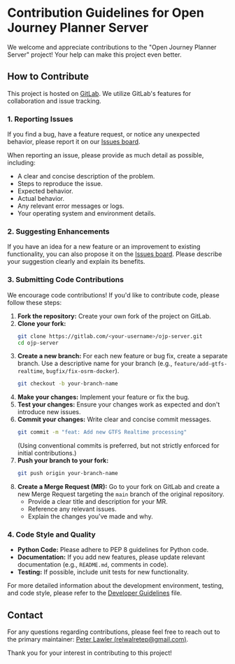 # Contribution Guidelines for Open Journey Planner Server

We welcome and appreciate contributions to the "Open Journey Planner Server" project! Your help can make this
project even better.

## How to Contribute

This project is hosted on [GitLab](https://gitlab.com/opentasmania/ojp-server). We utilize GitLab's features for
collaboration and issue tracking.

### 1. Reporting Issues

If you find a bug, have a feature request, or notice any unexpected behavior, please report it on
our [Issues board](https://gitlab.com/opentasmania/ojp-server/issues).

When reporting an issue, please provide as much detail as possible, including:

* A clear and concise description of the problem.
* Steps to reproduce the issue.
* Expected behavior.
* Actual behavior.
* Any relevant error messages or logs.
* Your operating system and environment details.

### 2. Suggesting Enhancements

If you have an idea for a new feature or an improvement to existing functionality, you can also propose it on
the [Issues board](https://gitlab.com/opentasmania/ojp-server/issues). Please describe your suggestion clearly and
explain its benefits.

### 3. Submitting Code Contributions

We encourage code contributions! If you'd like to contribute code, please follow these steps:

1. **Fork the repository:** Create your own fork of the project on GitLab.
2. **Clone your fork:**
   ```bash
   git clone https://gitlab.com/<your-username>/ojp-server.git
   cd ojp-server
   ```
3. **Create a new branch:** For each new feature or bug fix, create a separate branch. Use a descriptive name for your
   branch (e.g., `feature/add-gtfs-realtime`, `bugfix/fix-osrm-docker`).
   ```bash
   git checkout -b your-branch-name
   ```
4. **Make your changes:** Implement your feature or fix the bug.
5. **Test your changes:** Ensure your changes work as expected and don't introduce new issues.
6. **Commit your changes:** Write clear and concise commit messages.
   ```bash
   git commit -m "feat: Add new GTFS Realtime processing"
   ```
   (Using conventional commits is preferred, but not strictly enforced for initial contributions.)
7. **Push your branch to your fork:**
   ```bash
   git push origin your-branch-name
   ```
8. **Create a Merge Request (MR):** Go to your fork on GitLab and create a new Merge Request targeting the `main` branch
   of the original repository.
    * Provide a clear title and description for your MR.
    * Reference any relevant issues.
    * Explain the changes you've made and why.

### 4. Code Style and Quality

* **Python Code:** Please adhere to PEP 8 guidelines for Python code.
* **Documentation:** If you add new features, please update relevant documentation (e.g., `README.md`, comments in
  code).
* **Testing:** If possible, include unit tests for new functionality.

For more detailed information about the development environment, testing, and code style, please refer to the [Developer Guidelines](../.junie/guidelines.md) file.

## Contact

For any questions regarding contributions, please feel free to reach out to the primary
maintainer: [Peter Lawler (relwalretep@gmail.com)](mailto:relwalretep@gmail.com).

Thank you for your interest in contributing to this project!
